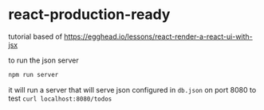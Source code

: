 # react-production-ready
tutorial based of https://egghead.io/lessons/react-render-a-react-ui-with-jsx

to run the json server 
```bash
npm run server
```
it will run a server that will serve json configured in `db.json` on port 8080
to test `curl localhost:8080/todos`

